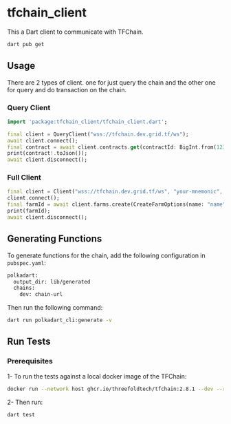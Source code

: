 # tfchain_client

This a Dart client to communicate with TFChain.

```bash
dart pub get
```

## Usage

There are 2 types of client. one for just query the chain and the other one for query and do transaction on the chain.

### Query Client

```dart
import 'package:tfchain_client/tfchain_client.dart';

final client = QueryClient("wss://tfchain.dev.grid.tf/ws");
await client.connect();
final contract = await client.contracts.get(contractId: BigInt.from(123456));
print(contract!.toJson());
await client.disconnect();
```

### Full Client

```dart
final client = Client("wss://tfchain.dev.grid.tf/ws", "your-mnemonic", "sr25519");
client.connect();
final farmId = await client.farms.create(CreateFarmOptions(name: "name"));
print(farmId);
await client.disconnect();
```

## Generating Functions

To generate functions for the chain, add the following configuration in `pubspec.yaml`:

```bash
polkadart:
  output_dir: lib/generated
  chains:
    dev: chain-url
```

Then run the following command:

```bash
dart run polkadart_cli:generate -v
```

## Run Tests

### Prerequisites

1- To run the tests against a local docker image of the TFChain:
```bash
docker run --network host ghcr.io/threefoldtech/tfchain:2.8.1 --dev --rpc-cors all --rpc-external --rpc-methods=safe
```

2- Then run:

```bash
dart test
```
